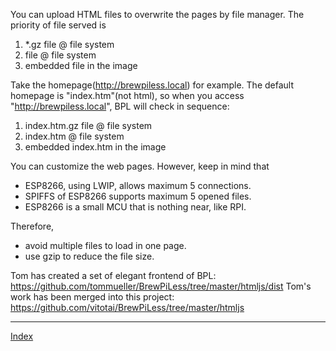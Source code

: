 You can upload HTML files to overwrite the pages by file manager. The priority of file served is
1. *.gz file @ file system
2. file @ file system
3. embedded file in the image

Take the homepage(http://brewpiless.local) for example. The default homepage is "index.htm"(not html), so when you access "http://brewpiless.local", BPL will check in sequence:
1. index.htm.gz file @ file system
2. index.htm @ file system
3. embedded index.htm in the image

You can customize the web pages. However, keep in mind that
* ESP8266, using LWIP, allows maximum 5 connections. 
* SPIFFS of ESP8266 supports maximum 5 opened files.
* ESP8266 is a small MCU that is nothing near, like RPI.

Therefore,
* avoid multiple files to load in one page.
* use gzip to reduce the file size.

Tom has created a set of elegant frontend of BPL:
https://github.com/tommueller/BrewPiLess/tree/master/htmljs/dist
Tom's work has been merged into this project:
https://github.com/vitotai/BrewPiLess/tree/master/htmljs

***
[Index](index.md)